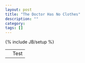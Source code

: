 ```yaml
---
layout: post
title: "The Doctor Has No Clothes"
description: ""
category: 
tags: []
---
```

{% include JB/setup %}
<table>
<th>
<td>Test</td>
</th>
</table>
